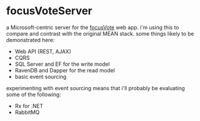 focusVoteServer
===============
a Microsoft-centric server for the [focusVote](https://bitbucket.org/nonnacm/focusvote) web app. i'm using this to compare and contrast with the original MEAN stack. some things likely to be demonstrated here:

* Web API (REST, AJAX)
* CQRS
 * SQL Server and EF for the write model
 * RavenDB and Dapper for the read model
* basic event sourcing

experimenting with event sourcing means that i'll probably be evaluating some of the following:

* Rx for .NET
* RabbitMQ
